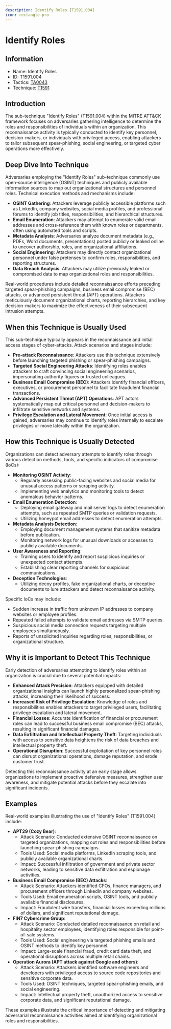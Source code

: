 ```yaml
---
description: Identify Roles [T1591.004]
icon: rectangle-pro
---
```


# Identify Roles

## Information

* Name: Identify Roles
* ID: T1591.004
* Tactics: [TA0043](../)
* Technique: [T1591](./)

## Introduction

The sub-technique "Identify Roles" (T1591.004) within the MITRE ATT\&CK framework focuses on adversaries gathering intelligence to determine the roles and responsibilities of individuals within an organization. This reconnaissance activity is typically conducted to identify key personnel, decision-makers, or individuals with privileged access, enabling attackers to tailor subsequent spear-phishing, social engineering, or targeted cyber operations more effectively.

## Deep Dive Into Technique

Adversaries employing the "Identify Roles" sub-technique commonly use open-source intelligence (OSINT) techniques and publicly available information sources to map out organizational structures and personnel roles. Technical execution methods and mechanisms include:

* **OSINT Gathering**: Attackers leverage publicly accessible platforms such as LinkedIn, company websites, social media profiles, and professional forums to identify job titles, responsibilities, and hierarchical structures.
* **Email Enumeration**: Attackers may attempt to enumerate valid email addresses and cross-reference them with known roles or departments, often using automated tools and scripts.
* **Metadata Analysis**: Adversaries analyze document metadata (e.g., PDFs, Word documents, presentations) posted publicly or leaked online to uncover authorship, roles, and organizational affiliations.
* **Social Engineering**: Attackers may directly contact organizational personnel under false pretenses to confirm roles, responsibilities, and reporting structures.
* **Data Breach Analysis**: Attackers may utilize previously leaked or compromised data to map organizational roles and responsibilities.

Real-world procedures include detailed reconnaissance efforts preceding targeted spear-phishing campaigns, business email compromise (BEC) attacks, or advanced persistent threat (APT) operations. Attackers meticulously document organizational charts, reporting hierarchies, and key decision-makers to maximize the effectiveness of their subsequent intrusion attempts.

## When this Technique is Usually Used

This sub-technique typically appears in the reconnaissance and initial access stages of cyber-attacks. Attack scenarios and stages include:

* **Pre-attack Reconnaissance**: Attackers use this technique extensively before launching targeted phishing or spear-phishing campaigns.
* **Targeted Social Engineering Attacks**: Identifying roles enables attackers to craft convincing social engineering scenarios, impersonating authority figures or trusted colleagues.
* **Business Email Compromise (BEC)**: Attackers identify financial officers, executives, or procurement personnel to facilitate fraudulent financial transactions.
* **Advanced Persistent Threat (APT) Operations**: APT actors systematically map out critical personnel and decision-makers to infiltrate sensitive networks and systems.
* **Privilege Escalation and Lateral Movement**: Once initial access is gained, adversaries may continue to identify roles internally to escalate privileges or move laterally within the organization.

## How this Technique is Usually Detected

Organizations can detect adversary attempts to identify roles through various detection methods, tools, and specific indicators of compromise (IoCs):

* **Monitoring OSINT Activity**:
  * Regularly assessing public-facing websites and social media for unusual access patterns or scraping activity.
  * Implementing web analytics and monitoring tools to detect anomalous behavior patterns.
* **Email Enumeration Detection**:
  * Deploying email gateway and mail server logs to detect enumeration attempts, such as repeated SMTP queries or validation requests.
  * Utilizing honeypot email addresses to detect enumeration attempts.
* **Metadata Analysis Detection**:
  * Employing document management systems that sanitize metadata before publication.
  * Monitoring network logs for unusual downloads or accesses to publicly available documents.
* **User Awareness and Reporting**:
  * Training users to identify and report suspicious inquiries or unexpected contact attempts.
  * Establishing clear reporting channels for suspicious communications.
* **Deception Technologies**:
  * Utilizing decoy profiles, fake organizational charts, or deceptive documents to lure attackers and detect reconnaissance activity.

Specific IoCs may include:

* Sudden increase in traffic from unknown IP addresses to company websites or employee profiles.
* Repeated failed attempts to validate email addresses via SMTP queries.
* Suspicious social media connection requests targeting multiple employees simultaneously.
* Reports of unsolicited inquiries regarding roles, responsibilities, or organizational structure.

## Why it is Important to Detect This Technique

Early detection of adversaries attempting to identify roles within an organization is crucial due to several potential impacts:

* **Enhanced Attack Precision**: Attackers equipped with detailed organizational insights can launch highly personalized spear-phishing attacks, increasing their likelihood of success.
* **Increased Risk of Privilege Escalation**: Knowledge of roles and responsibilities enables attackers to target privileged users, facilitating privilege escalation and lateral movement.
* **Financial Losses**: Accurate identification of financial or procurement roles can lead to successful business email compromise (BEC) attacks, resulting in significant financial damages.
* **Data Exfiltration and Intellectual Property Theft**: Targeting individuals with access to sensitive data heightens the risk of data breaches and intellectual property theft.
* **Operational Disruption**: Successful exploitation of key personnel roles can disrupt organizational operations, damage reputation, and erode customer trust.

Detecting this reconnaissance activity at an early stage allows organizations to implement proactive defensive measures, strengthen user awareness, and mitigate potential attacks before they escalate into significant incidents.

## Examples

Real-world examples illustrating the use of "Identify Roles" (T1591.004) include:

* **APT29 (Cozy Bear)**:
  * Attack Scenario: Conducted extensive OSINT reconnaissance on targeted organizations, mapping out roles and responsibilities before launching spear-phishing campaigns.
  * Tools Used: Social media platforms, LinkedIn scraping tools, and publicly available organizational charts.
  * Impact: Successful infiltration of government and private sector networks, leading to sensitive data exfiltration and espionage activities.
* **Business Email Compromise (BEC) Attacks**:
  * Attack Scenario: Attackers identified CFOs, finance managers, and procurement officers through LinkedIn and company websites.
  * Tools Used: Email enumeration scripts, OSINT tools, and publicly available financial disclosures.
  * Impact: Fraudulent wire transfers, financial losses exceeding millions of dollars, and significant reputational damage.
* **FIN7 Cybercrime Group**:
  * Attack Scenario: Conducted detailed reconnaissance on retail and hospitality sector employees, identifying roles responsible for point-of-sale systems.
  * Tools Used: Social engineering via targeted phishing emails and OSINT methods to identify key personnel.
  * Impact: Large-scale financial fraud, credit card data theft, and operational disruptions across multiple retail chains.
* **Operation Aurora (APT attack against Google and others)**:
  * Attack Scenario: Attackers identified software engineers and developers with privileged access to source code repositories and sensitive corporate data.
  * Tools Used: OSINT techniques, targeted spear-phishing emails, and social engineering.
  * Impact: Intellectual property theft, unauthorized access to sensitive corporate data, and significant reputational damage.

These examples illustrate the critical importance of detecting and mitigating adversarial reconnaissance activities aimed at identifying organizational roles and responsibilities.
